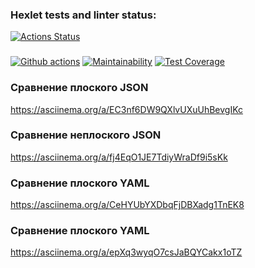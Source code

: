 ### Hexlet tests and linter status:
[![Actions Status](https://github.com/AsyaKnyazeva/frontend-project-lvl2/workflows/hexlet-check/badge.svg)](https://github.com/AsyaKnyazeva/frontend-project-lvl2/actions)
###
[![Github actions](https://github.com/AsyaKnyazeva/frontend-project-lvl2/actions/workflows/actions.yml/badge.svg)](https://github.com/AsyaKnyazeva/frontend-project-lvl2/actions)
[![Maintainability](https://api.codeclimate.com/v1/badges/52d133538dd7679f1bb1/maintainability)](https://codeclimate.com/github/AsyaKnyazeva/frontend-project-lvl2/maintainability)
[![Test Coverage](https://api.codeclimate.com/v1/badges/52d133538dd7679f1bb1/test_coverage)](https://codeclimate.com/github/AsyaKnyazeva/frontend-project-lvl2/test_coverage)


### Сравнение плоского JSON
 https://asciinema.org/a/EC3nf6DW9QXlvUXuUhBevgIKc
### Сравнение неплоского JSON
  https://asciinema.org/a/fj4EqO1JE7TdiyWraDf9i5sKk

### Сравнение плоского YAML

https://asciinema.org/a/CeHYUbYXDbqFjDBXadg1TnEK8

### Сравнение плоского YAML
https://asciinema.org/a/epXq3wyqO7csJaBQYCakx1oTZ